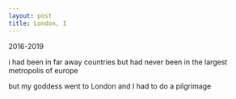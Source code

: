 ```yaml
---
layout: post
title: London, I
---
```


2016-2019

i had been in far away countries
but had never been in the largest metropolis of europe

but my goddess went to London
and I had to do a pilgrimage
